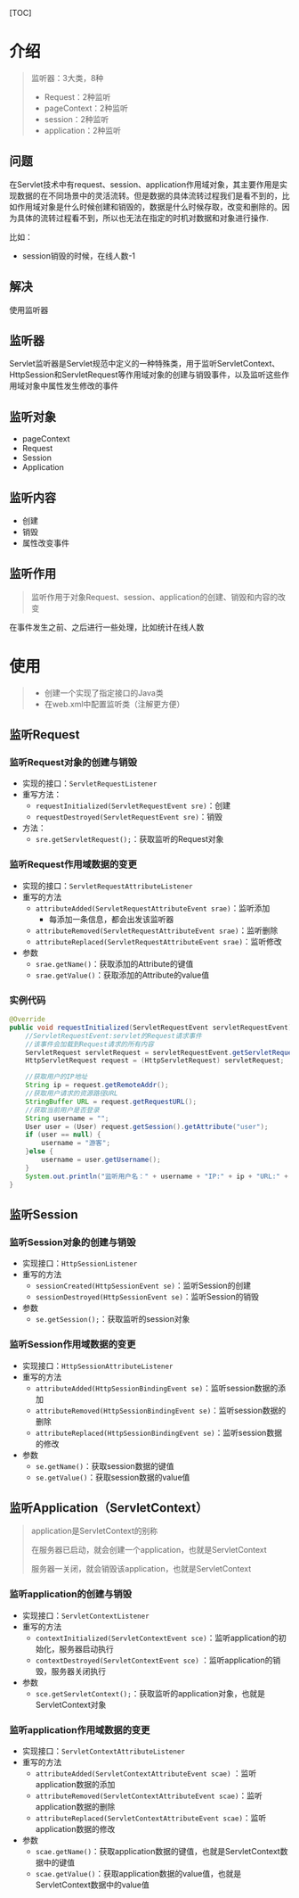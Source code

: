 [TOC]

# 介绍

> 监听器：3大类，8种
>
> - Request：2种监听
> - pageContext：2种监听
> - session：2种监听
> - application：2种监听

## 问题

在Servlet技术中有request、session、application作用域对象，其主要作用是实现数据的在不同场景中的灵活流转。但是数据的具体流转过程我们是看不到的，比如作用域对象是什么时候创建和销毁的，数据是什么时候存取，改变和删除的。因为具体的流转过程看不到，所以也无法在指定的时机对数据和对象进行操作.

比如：

- session销毁的时候，在线人数-1

## 解决

使用监听器

## 监听器

Servlet监听器是Servlet规范中定义的一种特殊类，用于监听ServletContext、HttpSession和ServletRequest等作用域对象的创建与销毁事件，以及监听这些作用域对象中属性发生修改的事件

## 监听对象

- pageContext
- Request
- Session
- Application

## 监听内容

- 创建
- 销毁
- 属性改变事件

## 监听作用

> 监听作用于对象Request、session、application的创建、销毁和内容的改变

在事件发生之前、之后进行一些处理，比如统计在线人数

# 使用

> - 创建一个实现了指定接口的Java类
> - 在web.xml中配置监听类（注解更方便）

## 监听Request

### 监听Request对象的创建与销毁

- 实现的接口：`ServletRequestListener`
- 重写方法：
  - `requestInitialized(ServletRequestEvent sre)`：创建
  - `requestDestroyed(ServletRequestEvent sre)`：销毁
- 方法：
  - `sre.getServletRequest();`：获取监听的Request对象

### 监听Request作用域数据的变更

- 实现的接口：`ServletRequestAttributeListener`
- 重写的方法
  - `attributeAdded(ServletRequestAttributeEvent srae)`：监听添加
    - 每添加一条信息，都会出发该监听器
  - `attributeRemoved(ServletRequestAttributeEvent srae)`：监听删除
  - `attributeReplaced(ServletRequestAttributeEvent srae)`：监听修改
- 参数
  - `srae.getName()`：获取添加的Attribute的键值
  - `srae.getValue()`：获取添加的Attribute的value值

### 实例代码

```java
@Override
public void requestInitialized(ServletRequestEvent servletRequestEvent) {
    //ServletRequestEvent:servlet的Request请求事件
    //该事件会加载到Request请求的所有内容
    ServletRequest servletRequest = servletRequestEvent.getServletRequest();
    HttpServletRequest request = (HttpServletRequest) servletRequest;

    //获取用户的IP地址
    String ip = request.getRemoteAddr();
    //获取用户请求的资源路径URL
    StringBuffer URL = request.getRequestURL();
    //获取当前用户是否登录
    String username = "";
    User user = (User) request.getSession().getAttribute("user");
    if (user == null) {
        username = "游客";
    }else {
        username = user.getUsername();
    }
    System.out.println("监听用户名：" + username + "IP:" + ip + "URL:" + URL+"请求开始");
}
```



## 监听Session

### 监听Session对象的创建与销毁

- 实现接口：`HttpSessionListener`
- 重写的方法
  - `sessionCreated(HttpSessionEvent se)`：监听Session的创建
  - `sessionDestroyed(HttpSessionEvent se)`：监听Session的销毁
- 参数
  - `se.getSession();`：获取监听的session对象

### 监听Session作用域数据的变更

- 实现接口：`HttpSessionAttributeListener`
- 重写的方法
  - `attributeAdded(HttpSessionBindingEvent se)`：监听session数据的添加
  - `attributeRemoved(HttpSessionBindingEvent se)`：监听session数据的删除
  - `attributeReplaced(HttpSessionBindingEvent se)`：监听session数据的修改
- 参数
  - `se.getName()`：获取session数据的键值
  - `se.getValue()`：获取session数据的value值

## 监听Application（ServletContext）

> application是ServletContext的别称
>
> 在服务器已启动，就会创建一个application，也就是ServletContext
>
> 服务器一关闭，就会销毁该application，也就是ServletContext

### 监听application的创建与销毁

- 实现接口：`ServletContextListener`
- 重写的方法
  - `contextInitialized(ServletContextEvent sce)`：监听application的初始化，服务器启动执行
  - `contextDestroyed(ServletContextEvent sce)` ：监听application的销毁，服务器关闭执行
- 参数
  - `sce.getServletContext();`：获取监听的application对象，也就是ServletContext对象

### 监听application作用域数据的变更

- 实现接口：`ServletContextAttributeListener`
- 重写的方法
  - `attributeAdded(ServletContextAttributeEvent scae)` ：监听application数据的添加
  - `attributeRemoved(ServletContextAttributeEvent scae)`：监听application数据的删除
  - `attributeReplaced(ServletContextAttributeEvent scae)`：监听application数据的修改
- 参数
  - `scae.getName()`：获取application数据的键值，也就是ServletContext数据中的键值
  - `scae.getValue()`：获取application数据的value值，也就是ServletContext数据中的value值